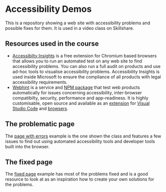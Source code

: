 # Accessibility Demos

This is a repository showing a web site with accessibility problems and possible fixes for them. It is used in a video class on Skillshare.

## Resources used in the course

* [Accessibilty Insights](https://accessibility-insights.io) is a free extension for Chromium based browsers that allows you to run an automated test on any web site to find accessibility problems. You can also run a full audit on products and use ad-hoc tools to visualise accessibility problems. Accessibility Insights is used inside Microsoft to ensure the compliance of all products with legal accessibility requirements.
* [Webhint](https://webhint.io) is a service and [NPM package](https://www.npmjs.com/package/hint) that test web products automatically for issues concerning accessibility, inter-browser compatibilty, security, performance and app-readiness. It is highly customisable, open source and available as an [extension](https://marketplace.visualstudio.com/items?itemName=webhint.vscode-webhint) for [Visual Studio Code](https://code.visualstudio.com) and [browsers](https://webhint.io/docs/user-guide/extensions/extension-browser/).  



## The problematic page

The [page with errors](https://codepo8.github.io/a11y-demos/page-with-errors.html) example is the one shown the class and features a few issues to find out using automated accessibility tools and developer tools built into the browser.

## The fixed page

The [fixed page](https://codepo8.github.io/a11y-demos/page-fixed.html) example has most of the problems fixed and is a good resource to look at as an inspiration how to create your own solutions for the problems.